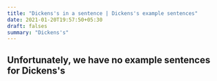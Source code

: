 ```yaml
---
title: "Dickens's in a sentence | Dickens's example sentences"
date: 2021-01-20T19:57:50+05:30
draft: falses
summary: "Dickens's"
---
```

## Unfortunately, we have no example sentences for Dickens's                 
